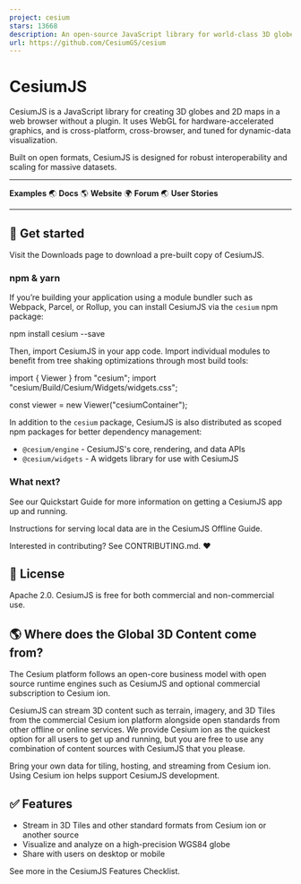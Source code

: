 ```yaml
---
project: cesium
stars: 13668
description: An open-source JavaScript library for world-class 3D globes and maps :earth_americas:
url: https://github.com/CesiumGS/cesium
---
```


CesiumJS
========

CesiumJS is a JavaScript library for creating 3D globes and 2D maps in a web browser without a plugin. It uses WebGL for hardware-accelerated graphics, and is cross-platform, cross-browser, and tuned for dynamic-data visualization.

Built on open formats, CesiumJS is designed for robust interoperability and scaling for massive datasets.

* * *

**Examples** 🌏 **Docs** 🌎 **Website** 🌍 **Forum** 🌏 **User Stories**

* * *

🚀 Get started
--------------

Visit the Downloads page to download a pre-built copy of CesiumJS.

### npm & yarn

If you’re building your application using a module bundler such as Webpack, Parcel, or Rollup, you can install CesiumJS via the `cesium` npm package:

npm install cesium --save

Then, import CesiumJS in your app code. Import individual modules to benefit from tree shaking optimizations through most build tools:

import { Viewer } from "cesium";
import "cesium/Build/Cesium/Widgets/widgets.css";

const viewer \= new Viewer("cesiumContainer");

In addition to the `cesium` package, CesiumJS is also distributed as scoped npm packages for better dependency management:

-   `@cesium/engine` - CesiumJS's core, rendering, and data APIs
-   `@cesium/widgets` - A widgets library for use with CesiumJS

### What next?

See our Quickstart Guide for more information on getting a CesiumJS app up and running.

Instructions for serving local data are in the CesiumJS Offline Guide.

Interested in contributing? See CONTRIBUTING.md. ❤️

📗 License
----------

Apache 2.0. CesiumJS is free for both commercial and non-commercial use.

🌎 Where does the Global 3D Content come from?
----------------------------------------------

The Cesium platform follows an open-core business model with open source runtime engines such as CesiumJS and optional commercial subscription to Cesium ion.

CesiumJS can stream 3D content such as terrain, imagery, and 3D Tiles from the commercial Cesium ion platform alongside open standards from other offline or online services. We provide Cesium ion as the quickest option for all users to get up and running, but you are free to use any combination of content sources with CesiumJS that you please.

Bring your own data for tiling, hosting, and streaming from Cesium ion. Using Cesium ion helps support CesiumJS development.

✅ Features
----------

-   Stream in 3D Tiles and other standard formats from Cesium ion or another source
-   Visualize and analyze on a high-precision WGS84 globe
-   Share with users on desktop or mobile

See more in the CesiumJS Features Checklist.
